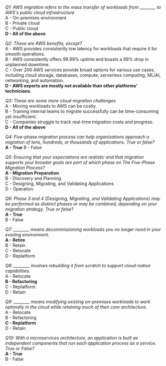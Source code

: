 _Q1: AWS migration refers to the mass transfer of workloads from ________ to AWS's public cloud infrastructure_<br>
A - On-premises environment<br>
B - Private cloud<br>
C - Public cloud<br>
**D - All of the above**

_Q2: These are AWS benefits, except?_<br>
A - AWS provides consistently low latency for workloads that require it for smooth operations.<br>
B - AWS consistently offers 99.99% uptime and boasts a 69% drop in unplanned downtime.<br>
C - Over 200 AWS services provide broad options for various use cases, including cloud storage, databases, compute, serverless computing, ML/AI, networking, and automation.<br>
**D - AWS experts are mostly not available than other platforms’ technicians.**

_Q3: These are some more cloud migration challenges_<br>
A - Moving workloads to AWS can be costly.<br>
B - Training internal teams to migrate successfully can be time-consuming yet insufficient.<br>
C - Companies struggle to track real-time migration costs and progress.<br>
**D - All of the above**

_Q4: Five-phase migration process can help organizations approach a migration of tens, hundreds, or thousands of applications. True or false?_<br>
**A - True**
B - False

_Q5: Ensuring that your expectations are realistic and that migration supports your broader goals are part of which phase on The Five-Phase Migration Process?_<br>
**A - Migration Preparation**<br>
B - Discovery and Planning<br>
C - Designing, Migrating, and Validating Applications<br>
D - Operation

_Q6: Phase 3 and 4 (Designing, Migrating, and Validating Applications) may be performed as distinct phases or may be combined, depending on your migration strategy. True or false?_<br>
**A - True**<br>
B - False

_Q7: ________ means decommissioning workloads you no longer need in your existing environment._<br>
**A - Retire**<br>
B - Retain<br>
C - Relocate<br>
D - Replatform

_Q8: ________ involves rebuilding it from scratch to support cloud-native capabilities._<br>
A - Relocate<br>
**B - Refactoring**<br>
C - Replatform<br>
D - Retain

_Q9: ________ means modifying existing on-premises workloads to work optimally in the cloud while retaining much of their core architecture._<br>
A - Relocate<br>
B - Refactoring<br>
**C - Replatform**<br>
D - Retain

_Q10: With a microservices architecture, an application is built as independent components that run each application process as a service. True or False?_<br>
**A - True**<br>
B - False
